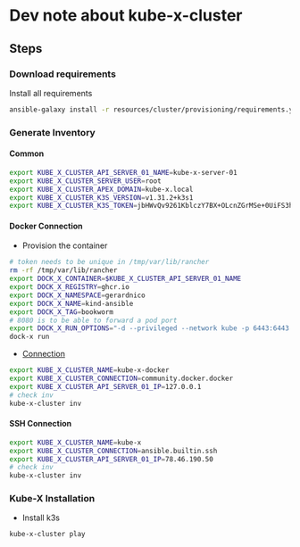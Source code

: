# Dev note about kube-x-cluster


## Steps

### Download requirements

Install all requirements
```bash
ansible-galaxy install -r resources/cluster/provisioning/requirements.yml
```

### Generate Inventory

#### Common

```bash
export KUBE_X_CLUSTER_API_SERVER_01_NAME=kube-x-server-01
export KUBE_X_CLUSTER_SERVER_USER=root
export KUBE_X_CLUSTER_APEX_DOMAIN=kube-x.local
export KUBE_X_CLUSTER_K3S_VERSION=v1.31.2+k3s1
export KUBE_X_CLUSTER_K3S_TOKEN=jbHWvQv9261KblczY7BX+OLcnZGrMSe+0UiFS3h7Ozc= # To generate a token: `openssl rand -base64 32 | tr -d '\n'`
```

#### Docker Connection

* Provision the container
```bash
# token needs to be unique in /tmp/var/lib/rancher 
rm -rf /tmp/var/lib/rancher
export DOCK_X_CONTAINER=$KUBE_X_CLUSTER_API_SERVER_01_NAME
export DOCK_X_REGISTRY=ghcr.io
export DOCK_X_NAMESPACE=gerardnico
export DOCK_X_NAME=kind-ansible
export DOCK_X_TAG=bookworm
# 8080 is to be able to forward a pod port
export DOCK_X_RUN_OPTIONS="-d --privileged --network kube -p 6443:6443 -p 80:80 -p 8080:8080 -p 443:443 -p 9100:9100 -v /tmp/var/lib/rancher:/var/lib/rancher --hostname $KUBE_X_CLUSTER_API_SERVER_01_NAME.$KUBE_X_CLUSTER_APEX_DOMAIN"
dock-x run
```

* [Connection](https://docs.ansible.com/ansible/latest/collections/community/docker/docker_connection.html)

```bash
export KUBE_X_CLUSTER_NAME=kube-x-docker
export KUBE_X_CLUSTER_CONNECTION=community.docker.docker
export KUBE_X_CLUSTER_API_SERVER_01_IP=127.0.0.1
# check inv
kube-x-cluster inv
```

#### SSH Connection

```bash
export KUBE_X_CLUSTER_NAME=kube-x
export KUBE_X_CLUSTER_CONNECTION=ansible.builtin.ssh
export KUBE_X_CLUSTER_API_SERVER_01_IP=78.46.190.50
# check inv
kube-x-cluster inv
```


### Kube-X Installation

* Install k3s
```bash
kube-x-cluster play
```
